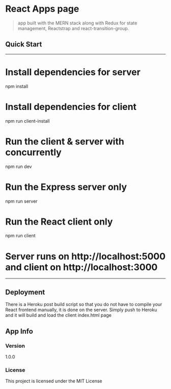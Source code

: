 # React Apps page

> app built with the MERN stack along with Redux for state management, Reactstrap and react-transition-group.

## Quick Start
------------------------------
# Install dependencies for server
npm install

# Install dependencies for client
npm run client-install

# Run the client & server with concurrently
npm run dev

# Run the Express server only
npm run server

# Run the React client only
npm run client

# Server runs on http://localhost:5000 and client on http://localhost:3000
--------------------------------

## Deployment

There is a Heroku post build script so that you do not have to compile your React frontend manually, it is done on the server. Simply push to Heroku and it will build and load the client index.html page

## App Info


### Version

1.0.0

### License

This project is licensed under the MIT License
